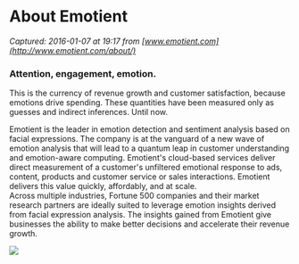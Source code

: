 # About Emotient

_Captured: 2016-01-07 at 19:17 from [www.emotient.com](http://www.emotient.com/about/)_

### Attention, engagement, emotion.

This is the currency of revenue growth and customer satisfaction, because emotions drive spending. These quantities have been measured only as guesses and indirect inferences. Until now.

Emotient is the leader in emotion detection and sentiment analysis based on facial expressions. The company is at the vanguard of a new wave of emotion analysis that will lead to a quantum leap in customer understanding and emotion-aware computing. Emotient's cloud-based services deliver direct measurement of a customer's unfiltered emotional response to ads, content, products and customer service or sales interactions. Emotient delivers this value quickly, affordably, and at scale.  
Across multiple industries, Fortune 500 companies and their market research partners are ideally suited to leverage emotion insights derived from facial expression analysis. The insights gained from Emotient give businesses the ability to make better decisions and accelerate their revenue growth.

![](http://54.148.116.96/wp-content/uploads/Group-iPad-Blank-screen-faces.jpg)
